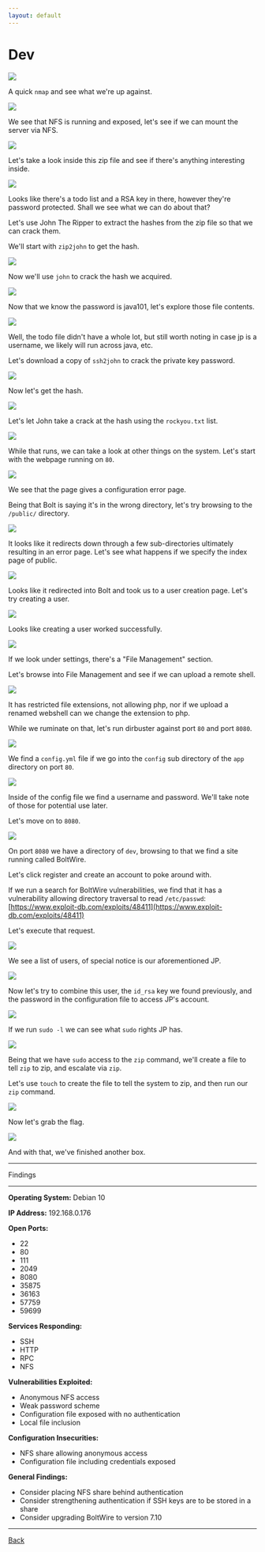 ```yaml
---
layout: default
---
```


# Dev

![](./01.png)

A quick ```nmap``` and see what we're up against.

![](./02.png)

We see that NFS is running and exposed, let's see if we can mount the server via NFS.

![](./03.png)

Let's take a look inside this zip file and see if there's anything interesting inside.

![](./04.png)

Looks like there's a todo list and a RSA key in there, however they're password protected.  Shall we see what we can do about that?

Let's use John The Ripper to extract the hashes from the zip file so that we can crack them.

We'll start with ```zip2john``` to get the hash.

![](./05.png)

Now we'll use ```john``` to crack the hash we acquired.

![](./06.png)

Now that we know the password is java101, let's explore those file contents.

![](./07.png)

Well, the todo file didn't have a whole lot, but still worth noting in case jp is a username, we likely will run across java, etc.

Let's download a copy of ```ssh2john``` to crack the private key password.

![](./08.png)

Now let's get the hash.

![](./09.png)

Let's let John take a crack at the hash using the ```rockyou.txt``` list.

![](./10.png)

While that runs, we can take a look at other things on the system.  Let's start with the webpage running on ```80```.

![](./11.png)

We see that the page gives a configuration error page.

Being that Bolt is saying it's in the wrong directory, let's try browsing to the ```/public/``` directory.

![](./12.png)

It looks like it redirects down through a few sub-directories ultimately resulting in an error page.  Let's see what happens if we specify the index page of public.

![](./13.png)

Looks like it redirected into Bolt and took us to a user creation page.  Let's try creating a user.

![](./14.png)

Looks like creating a user worked successfully.

![](./15.png)

If we look under settings, there's a "File Management" section.

Let's browse into File Management and see if we can upload a remote shell.

![](./16.png)

It has restricted file extensions, not allowing php, nor if we upload a renamed webshell can we change the extension to php.

While we ruminate on that, let's run dirbuster against port ```80``` and port ```8080```.

![](./17.png)

We find a ```config.yml``` file if we go into the ```config``` sub directory of the ```app``` directory on port ```80```.

![](./18.png)

Inside of the config file we find a username and password.  We'll take note of those for potential use later.

Let's move on to ```8080```.

![](./19.png)

On port ```8080``` we have a directory of ```dev```, browsing to that we find a site running called BoltWire.

Let's click register and create an account to poke around with.

If we run a search for BoltWire vulnerabilities, we find that it has a vulnerability allowing directory traversal to read ```/etc/passwd```: [https://www.exploit-db.com/exploits/48411](https://www.exploit-db.com/exploits/48411)

Let's execute that request.

![](./20.png)

We see a list of users, of special notice is our aforementioned JP.

![](./21.png)

Now let's try to combine this user, the ```id_rsa``` key we found previously, and the password in the configuration file to access JP's account.

![](./22.png)

If we run ```sudo -l``` we can see what ```sudo``` rights JP has.

![](./23.png)

Being that we have ```sudo``` access to the ```zip``` command, we'll create a file to tell ```zip``` to zip, and escalate via ```zip```.

Let's use ```touch``` to create the file to tell the system to zip, and then run our ```zip``` command.

![](./24.png)

Now let's grab the flag.

![](./25.png)

And with that, we've finished another box.

___

Findings

___

**Operating System:** Debian 10

**IP Address:** 192.168.0.176

**Open Ports:**
- 22
- 80
- 111
- 2049
- 8080
- 35875
- 36163
- 57759
- 59699

**Services Responding:**
- SSH
- HTTP
- RPC
- NFS

**Vulnerabilities Exploited:**
- Anonymous NFS access
- Weak password scheme
- Configuration file exposed with no authentication
- Local file inclusion

**Configuration Insecurities:**
- NFS share allowing anonymous access
- Configuration file including credentials exposed

**General Findings:**
- Consider placing NFS share behind authentication
- Consider strengthening authentication if SSH keys are to be stored in a share
- Consider upgrading BoltWire to version 7.10

___

[Back](../)
